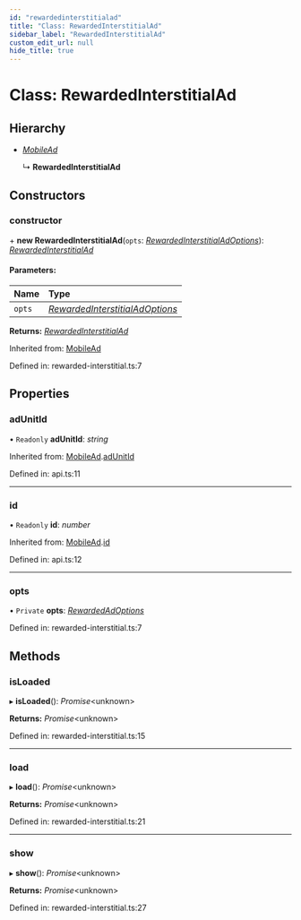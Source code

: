 ```yaml
---
id: "rewardedinterstitialad"
title: "Class: RewardedInterstitialAd"
sidebar_label: "RewardedInterstitialAd"
custom_edit_url: null
hide_title: true
---
```


# Class: RewardedInterstitialAd

## Hierarchy

* [*MobileAd*](mobilead.md)

  ↳ **RewardedInterstitialAd**

## Constructors

### constructor

\+ **new RewardedInterstitialAd**(`opts`: [*RewardedInterstitialAdOptions*](../interfaces/rewardedinterstitialadoptions.md)): [*RewardedInterstitialAd*](rewardedinterstitialad.md)

#### Parameters:

Name | Type |
:------ | :------ |
`opts` | [*RewardedInterstitialAdOptions*](../interfaces/rewardedinterstitialadoptions.md) |

**Returns:** [*RewardedInterstitialAd*](rewardedinterstitialad.md)

Inherited from: [MobileAd](mobilead.md)

Defined in: rewarded-interstitial.ts:7

## Properties

### adUnitId

• `Readonly` **adUnitId**: *string*

Inherited from: [MobileAd](mobilead.md).[adUnitId](mobilead.md#adunitid)

Defined in: api.ts:11

___

### id

• `Readonly` **id**: *number*

Inherited from: [MobileAd](mobilead.md).[id](mobilead.md#id)

Defined in: api.ts:12

___

### opts

• `Private` **opts**: [*RewardedAdOptions*](../interfaces/rewardedadoptions.md)

Defined in: rewarded-interstitial.ts:7

## Methods

### isLoaded

▸ **isLoaded**(): *Promise*<unknown\>

**Returns:** *Promise*<unknown\>

Defined in: rewarded-interstitial.ts:15

___

### load

▸ **load**(): *Promise*<unknown\>

**Returns:** *Promise*<unknown\>

Defined in: rewarded-interstitial.ts:21

___

### show

▸ **show**(): *Promise*<unknown\>

**Returns:** *Promise*<unknown\>

Defined in: rewarded-interstitial.ts:27
